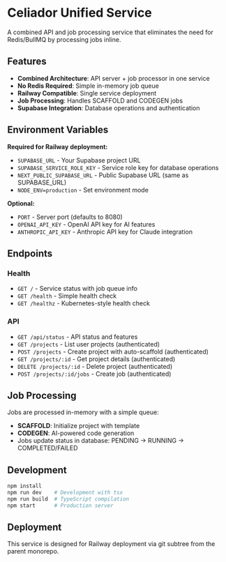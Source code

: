 # Celiador Unified Service

A combined API and job processing service that eliminates the need for Redis/BullMQ by processing jobs inline.

## Features

- **Combined Architecture**: API server + job processor in one service
- **No Redis Required**: Simple in-memory job queue
- **Railway Compatible**: Single service deployment
- **Job Processing**: Handles SCAFFOLD and CODEGEN jobs
- **Supabase Integration**: Database operations and authentication

## Environment Variables

**Required for Railway deployment:**
- `SUPABASE_URL` - Your Supabase project URL
- `SUPABASE_SERVICE_ROLE_KEY` - Service role key for database operations
- `NEXT_PUBLIC_SUPABASE_URL` - Public Supabase URL (same as SUPABASE_URL)
- `NODE_ENV=production` - Set environment mode

**Optional:**
- `PORT` - Server port (defaults to 8080)
- `OPENAI_API_KEY` - OpenAI API key for AI features
- `ANTHROPIC_API_KEY` - Anthropic API key for Claude integration

## Endpoints

### Health
- `GET /` - Service status with job queue info
- `GET /health` - Simple health check
- `GET /healthz` - Kubernetes-style health check

### API
- `GET /api/status` - API status and features
- `GET /projects` - List user projects (authenticated)
- `POST /projects` - Create project with auto-scaffold (authenticated)
- `GET /projects/:id` - Get project details (authenticated)
- `DELETE /projects/:id` - Delete project (authenticated)
- `POST /projects/:id/jobs` - Create job (authenticated)

## Job Processing

Jobs are processed in-memory with a simple queue:
- **SCAFFOLD**: Initialize project with template
- **CODEGEN**: AI-powered code generation
- Jobs update status in database: PENDING → RUNNING → COMPLETED/FAILED

## Development

```bash
npm install
npm run dev    # Development with tsx
npm run build  # TypeScript compilation
npm start      # Production server
```

## Deployment

This service is designed for Railway deployment via git subtree from the parent monorepo.